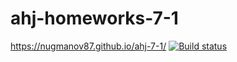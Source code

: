 # ahj-homeworks-7-1

https://nugmanov87.github.io/ahj-7-1/
[![Build status](https://ci.appveyor.com/api/projects/status/5bwmn8t15gdjxp5r?svg=true)](https://ci.appveyor.com/project/nugmanov87/ahj-7-1)
